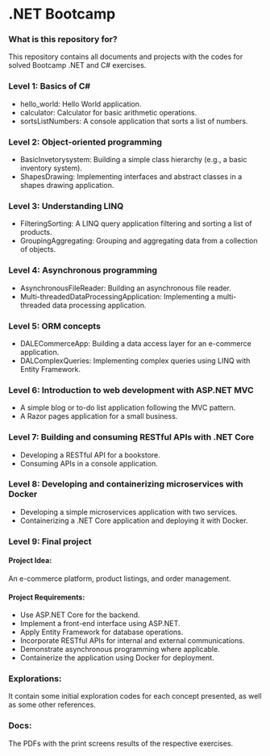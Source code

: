 # .NET Bootcamp #

### What is this repository for? ###
This repository contains all documents and projects with the codes for solved Bootcamp .NET and C# exercises.

### Level 1: Basics of C# ###
* hello_world: Hello World application.
* calculator: Calculator for basic arithmetic operations.
* sortsListNumbers: A console application that sorts a list of numbers.

### Level 2: Object-oriented programming ###
* BasicInvetorysystem: Building a simple class hierarchy (e.g., a basic inventory system).
* ShapesDrawing: Implementing interfaces and abstract classes in a shapes drawing application.

### Level 3: Understanding LINQ ###
* FilteringSorting: A LINQ query application filtering and sorting a list of products.
* GroupingAggregating: Grouping and aggregating data from a collection of objects.

### Level 4: Asynchronous programming ###
* AsynchronousFileReader: Building an asynchronous file reader.
* Multi-threadedDataProcessingApplication: Implementing a multi-threaded data processing application.

### Level 5: ORM concepts ###
* DALECommerceApp: Building a data access layer for an e-commerce application.
* DALComplexQueries: Implementing complex queries using LINQ with Entity Framework.

### Level 6: Introduction to web development with ASP.NET MVC ###
* A simple blog or to-do list application following the MVC pattern.
* A Razor pages application for a small business.

### Level 7: Building and consuming RESTful APIs with .NET Core ###
* Developing a RESTful API for a bookstore.
* Consuming APIs in a console application.


### Level 8: Developing and containerizing microservices with Docker ###
* Developing a simple microservices application with two services.
* Containerizing a .NET Core application and deploying it with Docker.

### Level 9: Final project ###
#### Project Idea: ####

An e-commerce platform, product listings, and order management.

#### Project Requirements: ####

* Use ASP.NET Core for the backend.
* Implement a front-end interface using ASP.NET.
* Apply Entity Framework for database operations.
* Incorporate RESTful APIs for internal and external communications.
* Demonstrate asynchronous programming where applicable.
* Containerize the application using Docker for deployment.

### Explorations:  ###
It contain some initial exploration codes for each concept presented, as well as some other references.

### Docs:  ###
The PDFs with the print screens results of the respective exercises.

